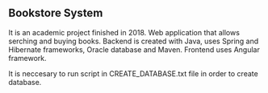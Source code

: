 ## Bookstore System

It is an academic project finished in 2018. Web application that allows serching and buying books. Backend is created with Java, uses Spring and Hibernate frameworks, Oracle database and Maven. Frontend uses Angular framework.

It is neccesary to run script in CREATE_DATABASE.txt file in order to create database.
